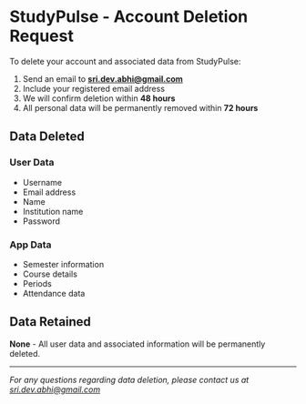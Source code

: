 # StudyPulse - Account Deletion Request

To delete your account and associated data from StudyPulse:

1. Send an email to **sri.dev.abhi@gmail.com**
2. Include your registered email address
3. We will confirm deletion within **48 hours**
4. All personal data will be permanently removed within **72 hours**

## Data Deleted

### User Data
- Username
- Email address
- Name
- Institution name
- Password

### App Data
- Semester information
- Course details
- Periods
- Attendance data

## Data Retained
**None** - All user data and associated information will be permanently deleted.

---

*For any questions regarding data deletion, please contact us at sri.dev.abhi@gmail.com*
